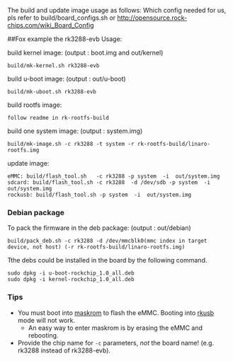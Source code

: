 The build and update image usage as follows:
Which config needed for us, pls refer to build/board_configs.sh or
http://opensource.rock-chips.com/wiki_Board_Config

##Fox example the rk3288-evb Usage:

build kernel image:  (output : boot.img and out/kernel)

	build/mk-kernel.sh rk3288-evb
    
build u-boot image:  (output : out/u-boot)

	build/mk-uboot.sh rk3288-evb
    
build rootfs image:

	follow readme in rk-rootfs-build

build one system image:  (output : system.img)

	build/mk-image.sh -c rk3288 -t system -r rk-rootfs-build/linaro-rootfs.img

update image: 

	eMMC: build/flash_tool.sh   -c rk3288 -p system  -i  out/system.img
	sdcard: build/flash_tool.sh -c rk3288  -d /dev/sdb -p system  -i  out/system.img 
	rockusb: build/flash_tool.sh -p system  -i  out/system.img 

### Debian package

To pack the firmware in the deb package:  (output : out/debian)

	build/pack_deb.sh -c rk3288 -d /dev/mmcblk0(mmc index in target device, not host) (-r rk-rootfs-build/linaro-rootfs.img)

Tthe debs could be installed in the board by the following command.   

	sudo dpkg -i u-boot-rockchip_1.0_all.deb
	sudo dpkg -i kernel-rockchip_1.0_all.deb

### Tips
* You must boot into [maskrom](http://opensource.rock-chips.com/wiki_Rockusb#Maskrom_mode) to flash the eMMC. Booting into [rkusb](http://opensource.rock-chips.com/wiki_Rockusb#Miniloader_Rockusb.C2.A0mode) mode will not work.
  * An easy way to enter maskrom is by erasing the eMMC and rebooting.
* Provide the chip name for `-c` parameters, _not_ the board name! (e.g. rk3288 instead of rk3288-evb).
